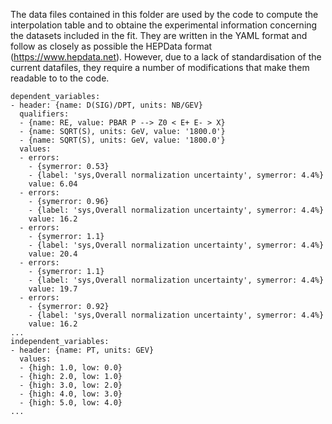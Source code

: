 The data files contained in this folder are used by the code to compute the interpolation table and to obtaine the experimental information concerning the datasets included in the fit. They are written in the YAML format and follow as closely as possible the HEPData format (https://www.hepdata.net). However, due to a lack of standardisation of the current datafiles, they require a number of modifications that make them readable to to the code.

```Shell
dependent_variables:
- header: {name: D(SIG)/DPT, units: NB/GEV}
  qualifiers:
  - {name: RE, value: PBAR P --> Z0 < E+ E- > X}
  - {name: SQRT(S), units: GeV, value: '1800.0'}
  - {name: SQRT(S), units: GeV, value: '1800.0'}
  values:
  - errors:
    - {symerror: 0.53}
    - {label: 'sys,Overall normalization uncertainty', symerror: 4.4%}
    value: 6.04
  - errors:
    - {symerror: 0.96}
    - {label: 'sys,Overall normalization uncertainty', symerror: 4.4%}
    value: 16.2
  - errors:
    - {symerror: 1.1}
    - {label: 'sys,Overall normalization uncertainty', symerror: 4.4%}
    value: 20.4
  - errors:
    - {symerror: 1.1}
    - {label: 'sys,Overall normalization uncertainty', symerror: 4.4%}
    value: 19.7
  - errors:
    - {symerror: 0.92}
    - {label: 'sys,Overall normalization uncertainty', symerror: 4.4%}
    value: 16.2
...
independent_variables:
- header: {name: PT, units: GEV}
  values:
  - {high: 1.0, low: 0.0}
  - {high: 2.0, low: 1.0}
  - {high: 3.0, low: 2.0}
  - {high: 4.0, low: 3.0}
  - {high: 5.0, low: 4.0}
...
```
